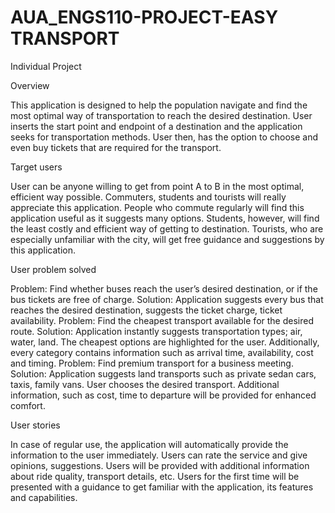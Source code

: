 # AUA_ENGS110-PROJECT-EASY TRANSPORT
Individual Project

Overview

This application is designed to help the population navigate and find the most optimal way of transportation to reach the desired destination. User inserts the start point and endpoint of a destination and the application seeks for transportation methods. User then, has the option to choose and even buy tickets that are required for the transport. 


Target users

User can be anyone willing to get from point A to B in the most optimal, efficient way possible. Commuters, students and tourists will really appreciate this application. People who commute regularly will find this application useful as it suggests many options. Students, however, will find the least costly and efficient way of getting to destination. Tourists, who are especially unfamiliar with the city, will get free guidance and suggestions by this application. 


User problem solved

Problem: Find whether buses reach the user’s desired destination, or if the bus tickets are free of charge. 
Solution: Application suggests every bus that reaches the desired destination, suggests the ticket charge, ticket availability. 
Problem: Find the cheapest transport available for the desired route. 
Solution: Application instantly suggests transportation types; air, water, land. The cheapest options are highlighted for the user. Additionally, every category contains information such as arrival time, availability, cost and timing. 
Problem: Find premium transport for a business meeting.
Solution: Application suggests land transports such as private sedan cars, taxis, family vans. User chooses the desired transport. Additional information, such as cost, time to departure will be provided for enhanced comfort. 


User stories

In case of regular use, the application will automatically provide the information to the user immediately.
Users can rate the service and give opinions, suggestions.
Users will be provided with additional information about ride quality, transport details, etc.
Users for the first time will be presented with a guidance to get familiar with the application, its features and capabilities. 





